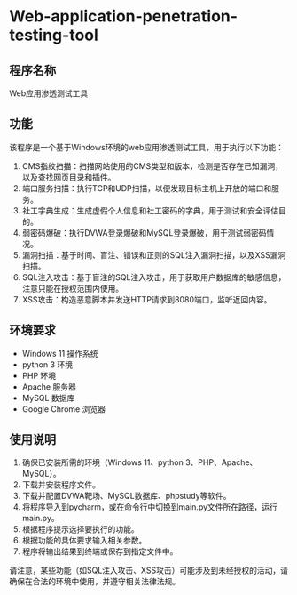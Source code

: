 # Web-application-penetration-testing-tool
## 程序名称

Web应用渗透测试工具

## 功能

该程序是一个基于Windows环境的web应用渗透测试工具，用于执行以下功能：
1. CMS指纹扫描：扫描网站使用的CMS类型和版本，检测是否存在已知漏洞，以及查找网页目录和插件。
2. 端口服务扫描：执行TCP和UDP扫描，以便发现目标主机上开放的端口和服务。
3. 社工字典生成：生成虚假个人信息和社工密码的字典，用于测试和安全评估目的。
4. 弱密码爆破：执行DVWA登录爆破和MySQL登录爆破，用于测试弱密码情况。
5. 漏洞扫描：基于时间、盲注、错误和正则的SQL注入漏洞扫描，以及XSS漏洞扫描。
6. SQL注入攻击：基于盲注的SQL注入攻击，用于获取用户数据库的敏感信息，注意只能在授权范围内使用。
7. XSS攻击：构造恶意脚本并发送HTTP请求到8080端口，监听返回内容。

## 环境要求

- Windows 11 操作系统
- python 3 环境
- PHP 环境
- Apache 服务器
- MySQL 数据库
- Google Chrome 浏览器

## 使用说明

1. 确保已安装所需的环境（Windows 11、python 3、PHP、Apache、MySQL）。
2. 下载并安装程序文件。
3. 下载并配置DVWA靶场、MySQL数据库、phpstudy等软件。
4. 将程序导入到pycharm，或在命令行中切换到main.py文件所在路径，运行main.py。
5. 根据程序提示选择要执行的功能。
6. 根据功能的具体要求输入相关参数。
7. 程序将输出结果到终端或保存到指定文件中。

请注意，某些功能（如SQL注入攻击、XSS攻击）可能涉及到未经授权的活动，请确保在合法的环境中使用，并遵守相关法律法规。

